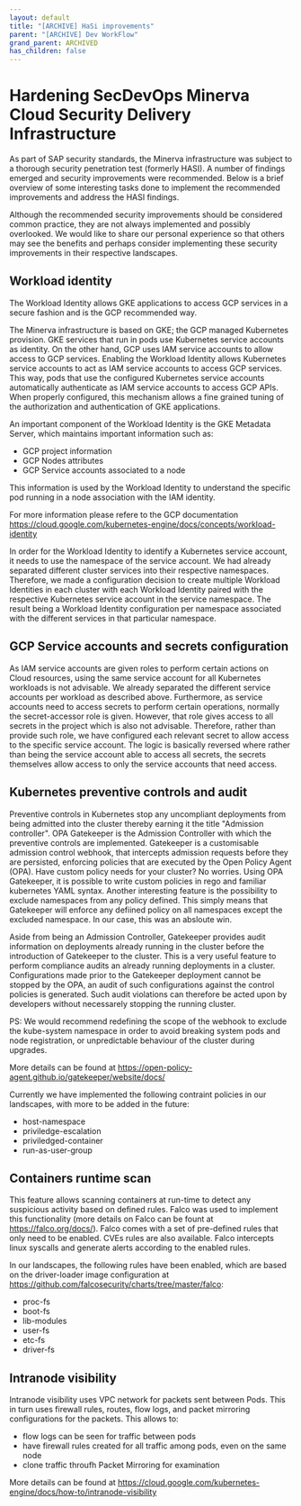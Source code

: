 ```yaml
---
layout: default
title: "[ARCHIVE] HaSi improvements"
parent: "[ARCHIVE] Dev WorkFlow"
grand_parent: ARCHIVED
has_children: false
---
```


# Hardening SecDevOps Minerva Cloud Security Delivery Infrastructure
As part of SAP security standards, the Minerva infrastructure was subject to a
thorough security penetration test (formerly HASI). A number of findings emerged
and security improvements were recommended. Below is a brief overview of some
interesting tasks done to implement the recommended improvements and address the
HASI findings.

Although the recommended security improvements should be considered common
practice, they are not always implemented and possibly overlooked. We would like
to share our personal experience so that others may see the benefits and perhaps
consider implementing these security improvements in their respective
landscapes.


## Workload identity
The Workload Identity allows GKE applications to access GCP services in a secure
fashion and is the GCP recommended way.

The Minerva infrastructure is based on GKE; the GCP managed Kubernetes
provision.  GKE services that run in pods use Kubernetes service accounts as
identity. On the other hand, GCP uses IAM service accounts to allow access to
GCP services.  Enabling the Workload Identity allows Kubernetes service accounts
to act as IAM service accounts to access GCP services. This way, pods that use
the configured Kubernetes service accounts automatically authenticate as IAM
service accounts to access GCP APIs. When properly configured, this mechanism
allows a fine grained tuning of the authorization and authentication of GKE
applications.

An important component of the Workload Identity is the GKE Metadata Server,
which maintains important information such as:

- GCP project information
- GCP Nodes attributes
- GCP Service accounts associated to a node

This information is used by the Workload Identity to understand the specific pod
running in a node association with the IAM identity.

For more information please refere to the GCP documentation
https://cloud.google.com/kubernetes-engine/docs/concepts/workload-identity

In order for the Workload Identity to identify a Kubernetes service account, it
needs to use the namespace of the service account. We had already separated
different cluster services into their respective namespaces. Therefore, we made
a configuration decision to create multiple Workload Identities in each cluster
with each Workload Identity paired with the respective Kubernetes service
account in the service namespace. The result being a Workload Identity
configuration per namespace associated with the different services in that
particular namespace.

## GCP Service accounts and secrets configuration
As IAM service accounts are given roles to perform certain actions on Cloud
resources, using the same service account for all Kubernetes workloads is not
advisable. We already separated the different service accounts per workload as
described above. Furthermore, as service accounts need to access secrets to
perform certain operations, normally the secret-accessor role is given.
However, that role gives access to all secrets in the project which is also not
advisable. Therefore, rather than provide such role, we have configured each
relevant secret to allow access to the specific service account. The logic is
basically reversed where rather than being the service account able to access
all secrets, the secrets themselves allow access to only the service accounts
that need access.

## Kubernetes preventive controls and audit
Preventive controls in Kubernetes stop any uncompliant deployments from being
admitted into the cluster thereby earning it the title "Admission controller".
OPA Gatekeeper is the Admission Controller with which the preventive controls
are implemented.  Gatekeeper is a customisable admission control webhook, that
intercepts admission requests before they are persisted, enforcing policies that
are executed by the Open Policy Agent (OPA). Have custom policy needs for your
cluster? No worries.  Using OPA Gatekeeper, it is possible to write custom
policies in rego and familiar kubernetes YAML syntax.  Another interesting
feature is the possibility to exclude namespaces from any policy defined.  This
simply means that Gatekeeper will enforce any defiined policy on all namespaces
except the excluded namespace. In our case, this was an absloute win.

Aside from being an Admission Controller, Gatekeeper provides audit information
on deployments already running in the cluster before the introduction of
Gatekeeper to the cluster. This is a very useful feature to perform compliance
audits an already running deployments in a cluster.  Configurations made prior
to the Gatekeeper deployment cannot be stopped by the OPA, an audit of such
configurations against the control policies is generated. Such audit violations
can therefore be acted upon by developers without necessarely stopping the
running cluster.

PS: We would recommend redefining the scope of the webhook to exclude the
kube-system namespace in order to avoid breaking system pods and node
registration, or unpredictable behaviour of the cluster during upgrades.

More details can be found at
https://open-policy-agent.github.io/gatekeeper/website/docs/

Currently we have implemented the following contraint policies in our
landscapes, with more to be added in the future:

- host-namespace
- priviledge-escalation
- priviledged-container
- run-as-user-group

## Containers runtime scan
This feature allows scanning containers at run-time to detect any suspicious
activity based on defined rules. Falco was used to implement this functionality
(more details on Falco can be fount at https://falco.org/docs/). Falco comes
with a set of pre-defined rules that only need to be enabled. CVEs rules are
also available. Falco intercepts linux syscalls and generate alerts according to
the enabled rules.

In our landscapes, the following rules have been enabled, which are based on the
driver-loader image configuration at
https://github.com/falcosecurity/charts/tree/master/falco:

- proc-fs
- boot-fs
- lib-modules
- user-fs
- etc-fs
- driver-fs

## Intranode visibility
Intranode visibility uses VPC network for packets sent between Pods. This in
turn uses firewall rules, routes, flow logs, and packet mirroring configurations
for the packets. This allows to:

- flow logs can be seen for traffic between pods
- have firewall rules created for all traffic among pods, even on the same node
- clone traffic throufh Packet Mirroring for examination

More details can be found at
https://cloud.google.com/kubernetes-engine/docs/how-to/intranode-visibility
